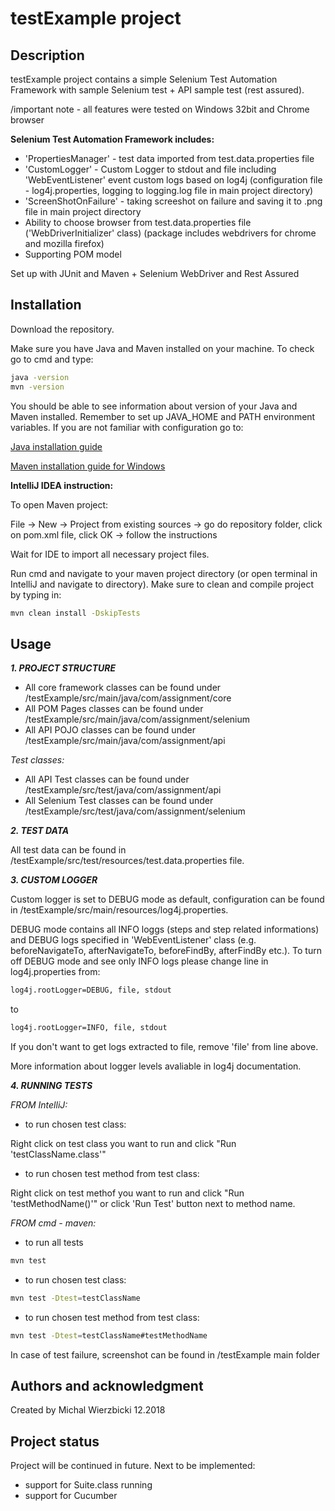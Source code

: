 # testExample project

## Description

testExample project contains a simple Selenium Test Automation Framework with sample Selenium test + API sample test (rest assured).

/important note - all features were tested on Windows 32bit and Chrome browser

**Selenium Test Automation Framework includes:**
- 'PropertiesManager' - test data imported from test.data.properties file
- 'CustomLogger' - Custom Logger to stdout and file including 'WebEventListener' event custom logs based on log4j (configuration file - log4j.properties, logging to logging.log file in main project directory)
- 'ScreenShotOnFailure' - taking screeshot on failure and saving it to .png file in main project directory
- Ability to choose browser from test.data.properties file ('WebDriverInitializer' class) (package includes webdrivers for chrome and mozilla firefox)
- Supporting POM model

Set up with JUnit and Maven + Selenium WebDriver and Rest Assured

## Installation

Download the repository. 

Make sure you have Java and Maven installed on your machine. To check go to cmd and type:

```bash
java -version
mvn -version
```
You should be able to see information about version of your Java and Maven installed. Remember to set up JAVA_HOME and PATH environment variables. If you are not familiar with configuration go to:

[Java installation guide](https://docs.oracle.com/cd/E19509-01/820-3208/inst_cli_jdk_javahome_t/)

[Maven installation guide for Windows](https://www.mkyong.com/maven/how-to-install-maven-in-windows/)

**IntelliJ IDEA instruction:**

To open Maven project:

File -> New -> Project from existing sources -> go do repository folder, click on pom.xml file, click OK -> follow the instructions

Wait for IDE to import all necessary project files.

Run cmd and navigate to your maven project directory (or open terminal in IntelliJ and navigate to directory). Make sure to clean and compile project by typing in:

```bash
mvn clean install -DskipTests
```

## Usage

***1. PROJECT STRUCTURE***

- All core framework classes can be found under /testExample/src/main/java/com/assignment/core
- All POM Pages classes can be found under /testExample/src/main/java/com/assignment/selenium
- All API POJO classes can be found under /testExample/src/main/java/com/assignment/api

*Test classes:*
- All API Test classes can be found under /testExample/src/test/java/com/assignment/api
- All Selenium Test classes can be found under /testExample/src/test/java/com/assignment/selenium

***2. TEST DATA***

All test data can be found in /testExample/src/test/resources/test.data.properties file.

***3. CUSTOM LOGGER***

Custom logger is set to DEBUG mode as default, configuration can be found in /testExample/src/main/resources/log4j.properties. 

DEBUG mode contains all INFO loggs (steps and step related informations) and DEBUG logs specified in 'WebEventListener' class (e.g. beforeNavigateTo, afterNavigateTo, beforeFindBy, afterFindBy etc.). To turn off DEBUG mode and see only INFO logs please change line in log4j.properties from:
```bash
log4j.rootLogger=DEBUG, file, stdout
```
to
```bash
log4j.rootLogger=INFO, file, stdout
```

If you don't want to get logs extracted to file, remove 'file' from line above.

More information about logger levels avaliable in log4j documentation.

***4. RUNNING TESTS***

*FROM IntelliJ:*

- to run chosen test class:

Right click on test class you want to run and click "Run 'testClassName.class'"

- to run chosen test method from test class:

Right click on test methof you want to run and click "Run 'testMethodName()'" or click 'Run Test' button next to method name.

*FROM cmd - maven:*

- to run all tests

```bash
mvn test
```
- to run chosen test class:

```bash
mvn test -Dtest=testClassName
```

- to run chosen test method from test class:

```bash
mvn test -Dtest=testClassName#testMethodName
```
In case of test failure, screenshot can be found in /testExample main folder

## Authors and acknowledgment
Created by Michal Wierzbicki 12.2018

## Project status
Project will be continued in future.
Next to be implemented:

- support for Suite.class running
- support for Cucumber 
